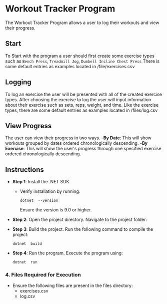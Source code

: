# Workout Tracker Program

The Workout Tracker Program allows a user to log their workouts and view their progress.

## Start

To Start with the program a user should first create some exercise types such as
`Bench Press`, `Treadmill Jog`, `Dumbell Incline Chest Press`
There is some default entries as examples located in /file/exercises.csv

## Logging

To log an exercise the user will be presented with all of the created exercise types. After choosing the exercise to log the user will input information about their exercise such as sets, reps, weight, and time.
Like the exercise types, there are some default entries as examples located in /files/log.csv
## View Progress

The user can view their progress in two ways. -**By Date**: This will show workouts grouped by dates ordered chronologically descending. -**By Exercise**: This will show the user's progress through one specified exercise ordered chronologically descending.

## Instructions

- **Step 1**: Install the .NET SDK.

  - Verify installation by running:

    `dotnet  --version`

    Ensure the version is 9.0 or higher.

- **Step 2**: Open the project directory. Navigate to the project folder:
- **Step 3**: Build the project. Run the following command to compile the project:

  `dotnet  build`

- **Step 4**: Run the program. Execute the program using:

  `dotnet  run`

### 4. **Files Required for Execution**

- Ensure the following files are present in the files directory:
  - exercises.csv
  - log.csv
